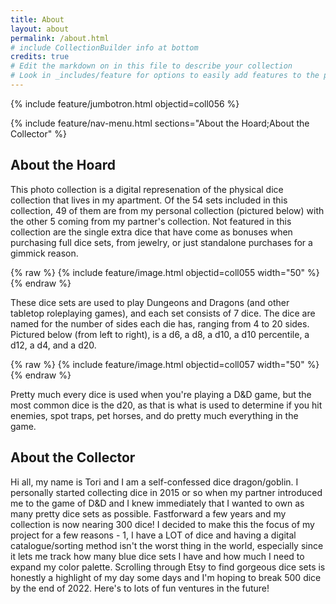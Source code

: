 ```yaml
---
title: About
layout: about
permalink: /about.html
# include CollectionBuilder info at bottom
credits: true
# Edit the markdown on in this file to describe your collection
# Look in _includes/feature for options to easily add features to the page
---
```


{% include feature/jumbotron.html objectid=coll056 %}

{% include feature/nav-menu.html sections="About the Hoard;About the Collector" %}

## About the Hoard
This photo collection is a digital represenation of the physical dice collection that lives in my apartment. Of the 54 sets included in this collection, 49 of them are from my personal collection (pictured below) with the other 5 coming from my partner's collection. Not featured in this collection are the single extra dice that have come as bonuses when purchasing full dice sets, from jewelry, or just standalone purchases for a gimmick reason. 

{% raw %} {% include feature/image.html objectid=coll055 width="50" %} {% endraw %}

These dice sets are used to play Dungeons and Dragons (and other tabletop roleplaying games), and each set consists of 7 dice. The dice are named for the number of sides each die has, ranging from 4 to 20 sides. Pictured below (from left to right), is a d6, a d8, a d10, a d10 percentile, a d12, a d4, and a d20.

{% raw %} {% include feature/image.html objectid=coll057 width="50" %}  {% endraw %}

Pretty much every dice is used when you're playing a D&D game, but the most common dice is the d20, as that is what is used to determine if you hit enemies, spot traps, pet horses, and do pretty much everything in the game. 

## About the Collector
Hi all, my name is Tori and I am a self-confessed dice dragon/goblin. I personally started collecting dice in 2015 or so when my partner introduced me to the game of D&D and I knew immediately that I wanted to own as many pretty dice sets as possible. Fastforward a few years and my collection is now nearing 300 dice! I decided to make this the focus of my project for a few reasons - 1, I have a LOT of dice and having a digital catalogue/sorting method isn't the worst thing in the world, especially since it lets me track how many blue dice sets I have and how much I need to expand my color palette. Scrolling through Etsy to find gorgeous dice sets is honestly a highlight of my day some days and I'm hoping to break 500 dice by the end of 2022. Here's to lots of fun ventures in the future!

